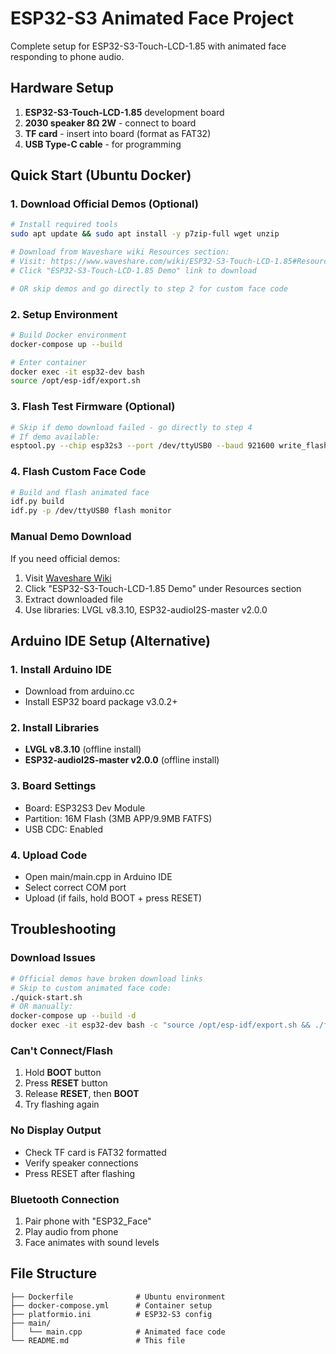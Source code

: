 # ESP32-S3 Animated Face Project

Complete setup for ESP32-S3-Touch-LCD-1.85 with animated face responding to phone audio.

## Hardware Setup
1. **ESP32-S3-Touch-LCD-1.85** development board
2. **2030 speaker 8Ω 2W** - connect to board
3. **TF card** - insert into board (format as FAT32)
4. **USB Type-C cable** - for programming

## Quick Start (Ubuntu Docker)

### 1. Download Official Demos (Optional)
```bash
# Install required tools
sudo apt update && sudo apt install -y p7zip-full wget unzip

# Download from Waveshare wiki Resources section:
# Visit: https://www.waveshare.com/wiki/ESP32-S3-Touch-LCD-1.85#Resources
# Click "ESP32-S3-Touch-LCD-1.85 Demo" link to download

# OR skip demos and go directly to step 2 for custom face code
```

### 2. Setup Environment
```bash
# Build Docker environment
docker-compose up --build

# Enter container
docker exec -it esp32-dev bash
source /opt/esp-idf/export.sh
```

### 3. Flash Test Firmware (Optional)
```bash
# Skip if demo download failed - go directly to step 4
# If demo available:
esptool.py --chip esp32s3 --port /dev/ttyUSB0 --baud 921600 write_flash -z 0x0 ESP32-S3-Touch-LCD-1.85-Demo/Firmware/firmware.bin
```

### 4. Flash Custom Face Code
```bash
# Build and flash animated face
idf.py build
idf.py -p /dev/ttyUSB0 flash monitor
```

### Manual Demo Download
If you need official demos:
1. Visit [Waveshare Wiki](https://www.waveshare.com/wiki/ESP32-S3-Touch-LCD-1.85#Resources)
2. Click "ESP32-S3-Touch-LCD-1.85 Demo" under Resources section
3. Extract downloaded file
4. Use libraries: LVGL v8.3.10, ESP32-audioI2S-master v2.0.0

## Arduino IDE Setup (Alternative)

### 1. Install Arduino IDE
- Download from arduino.cc
- Install ESP32 board package v3.0.2+

### 2. Install Libraries
- **LVGL v8.3.10** (offline install)
- **ESP32-audioI2S-master v2.0.0** (offline install)

### 3. Board Settings
- Board: ESP32S3 Dev Module
- Partition: 16M Flash (3MB APP/9.9MB FATFS)
- USB CDC: Enabled

### 4. Upload Code
- Open main/main.cpp in Arduino IDE
- Select correct COM port
- Upload (if fails, hold BOOT + press RESET)

## Troubleshooting

### Download Issues
```bash
# Official demos have broken download links
# Skip to custom animated face code:
./quick-start.sh
# OR manually:
docker-compose up --build -d
docker exec -it esp32-dev bash -c "source /opt/esp-idf/export.sh && ./flash.sh"
```

### Can't Connect/Flash
1. Hold **BOOT** button
2. Press **RESET** button
3. Release **RESET**, then **BOOT**
4. Try flashing again

### No Display Output
- Check TF card is FAT32 formatted
- Verify speaker connections
- Press RESET after flashing

### Bluetooth Connection
1. Pair phone with "ESP32_Face"
2. Play audio from phone
3. Face animates with sound levels

## File Structure
```
├── Dockerfile              # Ubuntu environment
├── docker-compose.yml      # Container setup
├── platformio.ini          # ESP32-S3 config
├── main/
│   └── main.cpp            # Animated face code
└── README.md               # This file
```